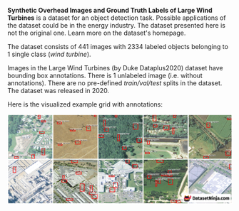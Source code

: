 **Synthetic Overhead Images and Ground Truth Labels of Large Wind Turbines** is a dataset for an object detection task. Possible applications of the dataset could be in the energy industry. The dataset presented here is not the original one. Learn more on the dataset's homepage.

The dataset consists of 441 images with 2334 labeled objects belonging to 1 single class (*wind turbine*).

Images in the Large Wind Turbines (by Duke Dataplus2020) dataset have bounding box annotations. There is 1 unlabeled image (i.e. without annotations). There are no pre-defined <i>train/val/test</i> splits in the dataset. The dataset was released in 2020.

Here is the visualized example grid with annotations:

<img src="https://github.com/dataset-ninja/synthetic-overhead-images-and-ground-truth-Labels-of-large-wind-turbines/raw/main/visualizations/horizontal_grid.png">
